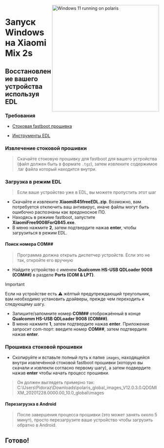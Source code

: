 <img align="right" src="https://github.com/n00b69/woa-polaris/blob/main/polaris.png" width="350" alt="Windows 11 running on polaris">

# Запуск Windows на Xiaomi Mix 2s

## Восстановление вашего устройства используя EDL

### Требования 
- [Стоковая fastboot прошивка](https://xiaomifirmwareupdater.com/miui/polaris/)

- [Инструменты EDL](https://github.com/n00b69/woa-polaris/releases/download/Files/Xiaomi845freeEDL.zip)

### Извлечение стоковой прошивки 
> Скачайте стоковую прошивку для fastboot для вашего устройства (файл должен быть в формате `.tgz`), затем извлеките содержимое .tar файла который находится внутри.

### Загрузка в режим EDL 
> Если ваше устройство уже в EDL, вы можете пропустить этот шаг
- Скачайте и извлеките **Xiaomi845freeEDL.zip**. Возможно, вам потребуется отключить ваш антивирус, иначе файлы могут быть ошибочно распознаны как вредоносное ПО.
- Находясь в режиме fastboot, запустите **XiaomiFree9008ForQ845.exe**.
- В меню нажмите **2**, затем подтвердите нажав **enter**, чтобы загрузиться в режим EDL.

#### Поиск номера COM##
> Программа должна открыть диспетчер устройств. Если это не так, откройте его вручную
- Найдите устройство с именем **Qualcomm HS-USB QDLoader 9008 (COM##)** в разделе **Ports (COM & LPT)**.
> [!Important]
> Если на устройстве есть ⚠️ жёлтый предупреждающий треугольник, вам необходимо установить драйверы, прежде чем переходить к следующему шагу.
- Запишите/запомните номер **COM##** отоброжаённый в конце **Qualcomm HS-USB QDLoader 9008 (COM##)**.
- В меню нажмите **1**, затем подтвердите нажав **enter**. Приложение запросит com-порт: введите номер **COM##**, затем подтвердите нажав **enter**.

### Прошивка стоковой прошивки 
- Скопируйте и вставьте полный путь к папке `images`, находящейся внутри извлечённой стоковой fastboot прошивки (которую вы скачали и извлекли согласно первому шагу), а затем подвердите нажав **enter** чтобы начать процесс прошивки.
> Он должен выглядеть примерно так: C:\Users\Pidoraz\Downloads\polaris_global_images_V12.0.3.0.QDGMIXM_20201228.0000.00_10.0_global\images

#### Перезагрузка в Android
> После завершения процесса прошивки (это может занять около 5 минут), просто перезагрузите ваше устройство чтобы загрузить обратно в Android.

## Готово!













